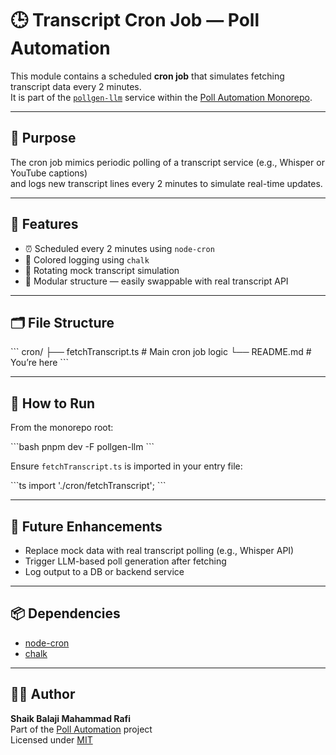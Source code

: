# 🕒 Transcript Cron Job — Poll Automation

This module contains a scheduled **cron job** that simulates fetching transcript data every 2 minutes.  
It is part of the [`pollgen-llm`](../../) service within the [Poll Automation Monorepo](../../../..).

---

## 📌 Purpose

The cron job mimics periodic polling of a transcript service (e.g., Whisper or YouTube captions)  
and logs new transcript lines every 2 minutes to simulate real-time updates.

---

## 🧠 Features

- ⏰ Scheduled every 2 minutes using `node-cron`
- 🎨 Colored logging using `chalk`
- 🔁 Rotating mock transcript simulation
- 🧱 Modular structure — easily swappable with real transcript API

---

## 🗂️ File Structure

\`\`\`
cron/
├── fetchTranscript.ts   # Main cron job logic
└── README.md            # You’re here
\`\`\`

---

## 🚀 How to Run

From the monorepo root:

\`\`\`bash
pnpm dev -F pollgen-llm
\`\`\`

Ensure `fetchTranscript.ts` is imported in your entry file:

\`\`\`ts
import './cron/fetchTranscript';
\`\`\`

---

## 🔧 Future Enhancements

- Replace mock data with real transcript polling (e.g., Whisper API)
- Trigger LLM-based poll generation after fetching
- Log output to a DB or backend service

---

## 📦 Dependencies

- [node-cron](https://www.npmjs.com/package/node-cron)
- [chalk](https://www.npmjs.com/package/chalk)

---

## 🧑‍💻 Author

**Shaik Balaji Mahammad Rafi**  
Part of the [Poll Automation](https://github.com/Rafi-Luffy/poll-automation) project  
Licensed under [MIT](https://opensource.org/licenses/MIT)
